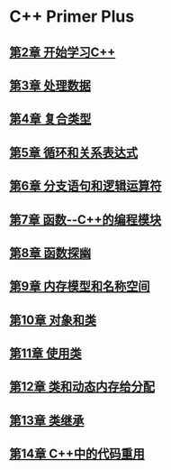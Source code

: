 
# C++ Primer Plus

## [第2章 开始学习C++](chapter_2)

## [第3章 处理数据](chapter_3)

## [第4章 复合类型](chapter_4)

## [第5章 循环和关系表达式](chapter_5)

## [第6章 分支语句和逻辑运算符](chapter_6)

## [第7章 函数--C++的编程模块](chapter_7)

## [第8章 函数探幽](chapter_8)

## [第9章 内存模型和名称空间](chapter_9)

## [第10章 对象和类](chapter_10)

## [第11章 使用类](chapter_11)

## [第12章 类和动态内存给分配](chapter_12)

## [第13章 类继承](chapter_13)

## [第14章 C++中的代码重用](chapter_14)